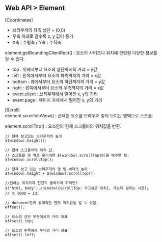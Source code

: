 Web API > Element
-

[Coordinates]
- 브라우저의 좌측 상단 = (0,0)
- 우측 아래로 갈수록 x, y 값이 증가
- X축 : 수평축 / Y축 : 수직축

element.getBoundingClientRect() : 요소의 사이즈나 위치에 관련된 다양한 정보를 알 수 있다.
- top : 위에서부터 요소의 상단까지의 거리 = y값
- left : 왼쪽에서부터 요소의 좌측까지의 거리 = x값
- bottom : 위에서부터 요소의 하단까지의 거리 = y값
- right : 왼쪽에서부터 요소의 우측까지의 거리 = x값
- event.client : 브라우저에서 떨어진 x, y의 거리
- event.page : 페이지 자체에서 떨어진 x, y의 거리

[Scroll] <br />
element.scrollIntoView() : 선택된 요소를 브라우저 창의 보이는 영역으로 스크롤. <br />

element.scrollTop() : 요소안의 현재 스크롤바의 위치값을 반환.
```
// 현재 보고있는 브라우저의 높이
$(window).height(); 

// 현재 스크롤바의 위치 값.
// 스크롤을 맨 위로 올리려면 $(window).scrollTop(0)을 해주면 됨.
$(window).scrollTop();

// 현재 보고 있는 브라우저의 맨 밑 바닥의 높이
$(window).height + $(window).scrollTop();

//원하는 위치까지 천천히 올라가게 하려면?
$('html, body').animate({scrollTop: 가고싶은 위치}, 가는데 걸리는 시간);
// ※ 1000 = 1초

// document안의 상대적인 현재 위치값을 알 수 있음.
offset();

// 요소의 상단 부분에서의 거리 좌표
offset().top;

// 요소의 왼쪽에서 부터의 거리 좌표
offset().left;
```